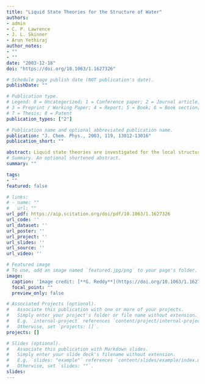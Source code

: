 ```yaml
---
title: "Liquid State Theories for the Structure of Water"
authors:
- admin 
- C. P. Lawrence
- J. L. Skinner
- Arun Yethiraj
author_notes:
- ""
- ""
date: "2003-12-18"
doi: "https://doi.org/10.1063/1.1627326"

# Schedule page publish date (NOT publication's date).
publishDate: ""

# Publication type.
# Legend: 0 = Uncategorized; 1 = Conference paper; 2 = Journal article;
# 3 = Preprint / Working Paper; 4 = Report; 5 = Book; 6 = Book section;
# 7 = Thesis; 8 = Patent
publication_types: ["2"]

# Publication name and optional abbreviated publication name.
publication: "J. Chem. Phys., 2003, 119, 13012-13016" 
publication_short: ""

abstract: Liquid state theories are investigated for the local structure of the simple point charge (SPC) and a modified SPC (MSPC) model of water. The latter model includes a van der Waals repulsion between the oxygen (O) and hydrogen (H) atoms, which is necessary for the implementation of some integral equation theories. Two integral equation theories, the reference interaction site model (RISM) and the diagrammatically proper Chandler–Silbey–Ladanyi (CSL) theory, are tested by comparison with simulations of the MSPC model (neither theory converges for the SPC model when the hypernetted chain closure is used). The RISM theory is in reasonable agreement with simulations, and is more accurate than the CSL theory. A density functional theory (DFT) is investigated, which treats the ideal gas functional exactly and uses a truncated expansion for the excess free energy functional. The DFT is in excellent agreement with simulations for the structure of the MSPC water model at all temperatures studied, and for the structure of the SPC water model at high temperatures. At room temperature, the DFT is in good agreement with simulations (of SPC water) for gHH(r) and gOH(r), but misses the location of the second peak in gOO(r). We attribute this deficiency to the importance of three-body correlations that are not properly incorporated in the theory.
# Summary. An optional shortened abstract.
summary: ""

tags:
- ""
featured: false

# links:
# - name: ""
#   url: ""
url_pdf: https://aip.scitation.org/doi/pdf/10.1063/1.1627326
url_code: ''
url_dataset: ''
url_poster: ''
url_project: ''
url_slides: ''
url_source: ''
url_video: ''

# Featured image
# To use, add an image named `featured.jpg/png` to your page's folder. 
image:
  caption: 'Image credit: [**G. Reddy**](https://doi.org/10.1063/1.1627326)'
  focal_point: ""
  preview_only: false

# Associated Projects (optional).
#   Associate this publication with one or more of your projects.
#   Simply enter your project's folder or file name without extension.
#   E.g. `internal-project` references `content/project/internal-project/index.md`.
#   Otherwise, set `projects: []`.
projects: []

# Slides (optional).
#   Associate this publication with Markdown slides.
#   Simply enter your slide deck's filename without extension.
#   E.g. `slides: "example"` references `content/slides/example/index.md`.
#   Otherwise, set `slides: ""`.
slides:
---
```

